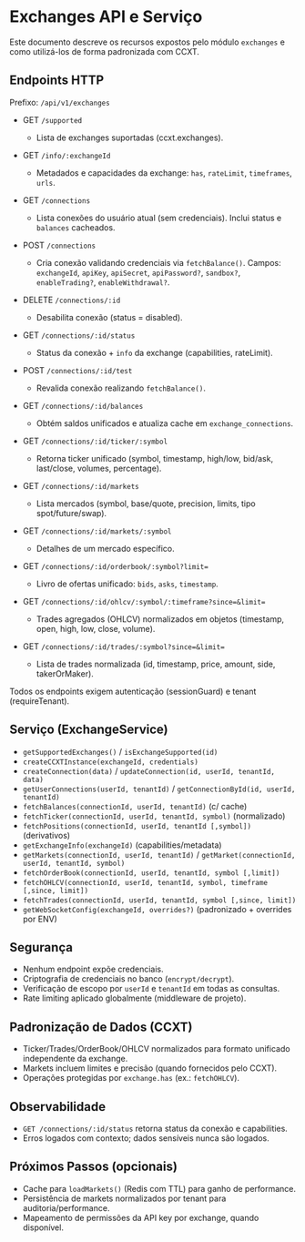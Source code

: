 # Exchanges API e Serviço

Este documento descreve os recursos expostos pelo módulo `exchanges` e como utilizá-los de forma padronizada com CCXT.

## Endpoints HTTP

Prefixo: `/api/v1/exchanges`

- GET `/supported`
  - Lista de exchanges suportadas (ccxt.exchanges).

- GET `/info/:exchangeId`
  - Metadados e capacidades da exchange: `has`, `rateLimit`, `timeframes`, `urls`.

- GET `/connections`
  - Lista conexões do usuário atual (sem credenciais). Inclui status e `balances` cacheados.

- POST `/connections`
  - Cria conexão validando credenciais via `fetchBalance()`. Campos: `exchangeId`, `apiKey`, `apiSecret`, `apiPassword?`, `sandbox?`, `enableTrading?`, `enableWithdrawal?`.

- DELETE `/connections/:id`
  - Desabilita conexão (status = disabled).

- GET `/connections/:id/status`
  - Status da conexão + `info` da exchange (capabilities, rateLimit).

- POST `/connections/:id/test`
  - Revalida conexão realizando `fetchBalance()`.

- GET `/connections/:id/balances`
  - Obtém saldos unificados e atualiza cache em `exchange_connections`.

- GET `/connections/:id/ticker/:symbol`
  - Retorna ticker unificado (symbol, timestamp, high/low, bid/ask, last/close, volumes, percentage).

- GET `/connections/:id/markets`
  - Lista mercados (symbol, base/quote, precision, limits, tipo spot/future/swap).

- GET `/connections/:id/markets/:symbol`
  - Detalhes de um mercado específico.

- GET `/connections/:id/orderbook/:symbol?limit=`
  - Livro de ofertas unificado: `bids`, `asks`, `timestamp`.

- GET `/connections/:id/ohlcv/:symbol/:timeframe?since=&limit=`
  - Trades agregados (OHLCV) normalizados em objetos (timestamp, open, high, low, close, volume).

- GET `/connections/:id/trades/:symbol?since=&limit=`
  - Lista de trades normalizada (id, timestamp, price, amount, side, takerOrMaker).

Todos os endpoints exigem autenticação (sessionGuard) e tenant (requireTenant).

## Serviço (ExchangeService)

- `getSupportedExchanges()` / `isExchangeSupported(id)`
- `createCCXTInstance(exchangeId, credentials)`
- `createConnection(data)` / `updateConnection(id, userId, tenantId, data)`
- `getUserConnections(userId, tenantId)` / `getConnectionById(id, userId, tenantId)`
- `fetchBalances(connectionId, userId, tenantId)` (c/ cache)
- `fetchTicker(connectionId, userId, tenantId, symbol)` (normalizado)
- `fetchPositions(connectionId, userId, tenantId [,symbol])` (derivativos)
- `getExchangeInfo(exchangeId)` (capabilities/metadata)
- `getMarkets(connectionId, userId, tenantId)` / `getMarket(connectionId, userId, tenantId, symbol)`
- `fetchOrderBook(connectionId, userId, tenantId, symbol [,limit])`
- `fetchOHLCV(connectionId, userId, tenantId, symbol, timeframe [,since, limit])`
- `fetchTrades(connectionId, userId, tenantId, symbol [,since, limit])`
- `getWebSocketConfig(exchangeId, overrides?)` (padronizado + overrides por ENV)

## Segurança

- Nenhum endpoint expõe credenciais.
- Criptografia de credenciais no banco (`encrypt/decrypt`).
- Verificação de escopo por `userId` e `tenantId` em todas as consultas.
- Rate limiting aplicado globalmente (middleware de projeto).

## Padronização de Dados (CCXT)

- Ticker/Trades/OrderBook/OHLCV normalizados para formato unificado independente da exchange.
- Markets incluem limites e precisão (quando fornecidos pelo CCXT).
- Operações protegidas por `exchange.has` (ex.: `fetchOHLCV`).

## Observabilidade

- `GET /connections/:id/status` retorna status da conexão e capabilities.
- Erros logados com contexto; dados sensíveis nunca são logados.

## Próximos Passos (opcionais)

- Cache para `loadMarkets()` (Redis com TTL) para ganho de performance.
- Persistência de markets normalizados por tenant para auditoria/performance.
- Mapeamento de permissões da API key por exchange, quando disponível.
